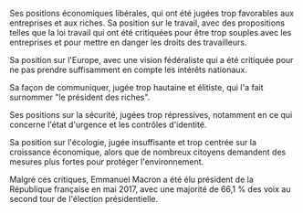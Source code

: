 Ses positions économiques libérales, qui ont été jugées trop favorables aux entreprises et aux riches.
Sa position sur le travail, avec des propositions telles que la loi travail qui ont été critiquées pour être trop souples avec les entreprises et pour mettre en danger les droits des travailleurs.

Sa position sur l'Europe, avec une vision fédéraliste qui a été critiquée pour ne pas prendre suffisamment en compte les intérêts nationaux.

Sa façon de communiquer, jugée trop hautaine et élitiste, qui l'a fait surnommer "le président des riches".

Ses positions sur la sécurité, jugées trop répressives, notamment en ce qui concerne l'état d'urgence et les contrôles d'identité.

Sa position sur l'écologie, jugée insuffisante et trop centrée sur la croissance économique, alors que de nombreux citoyens demandent des mesures plus fortes pour protéger l'environnement.

Malgré ces critiques, Emmanuel Macron a été élu président de la République française en mai 2017, avec une majorité de 66,1 % des voix au second tour de l'élection présidentielle.